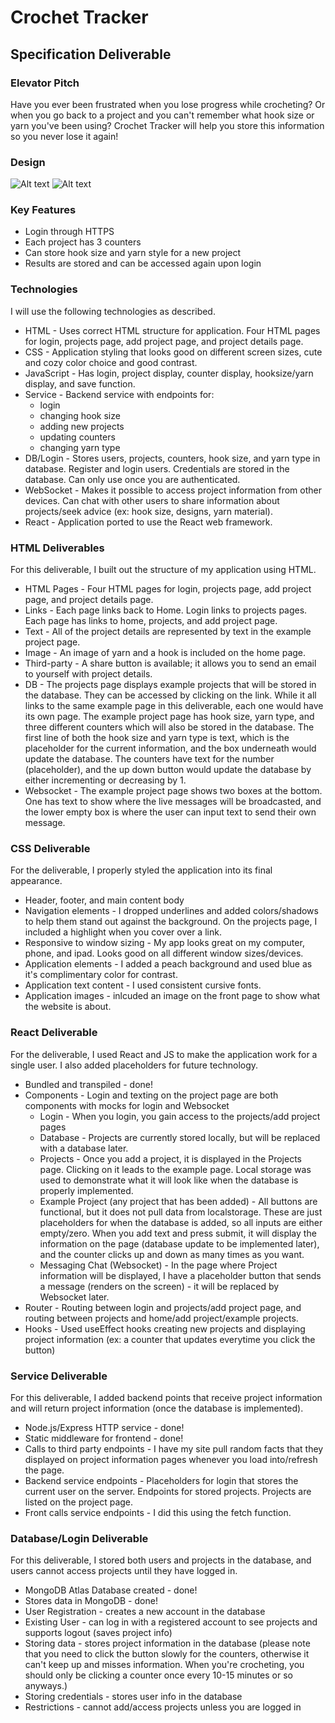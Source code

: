 # Crochet Tracker
## Specification Deliverable
### Elevator Pitch
Have you ever been frustrated when you lose progress while crocheting? Or when you go back to a project and you can't remember what hook size or yarn you've been using? Crochet Tracker will help you store this information so you never lose it again! 
### Design
![Alt text](<Webpage Idea 2.jpg>)
![Alt text](<Webpage Idea.jpg>)
### Key Features
- Login through HTTPS
- Each project has 3 counters
- Can store hook size and yarn style for a new project
- Results are stored and can be accessed again upon login 
### Technologies 
I will use the following technologies as described.
- HTML - Uses correct HTML structure for application. Four HTML pages for login, projects page, add project page, and project details page. 
- CSS - Application styling that looks good on different screen sizes, cute and cozy color choice and good contrast. 
- JavaScript - Has login, project display, counter display, hooksize/yarn display, and save function.
- Service - Backend service with endpoints for: 
    - login
    - changing hook size
    - adding new projects
    - updating counters
    - changing yarn type
- DB/Login - Stores users, projects, counters, hook size, and yarn type in database. Register and login users. Credentials are stored in the database. Can only use once you are authenticated. 
- WebSocket - Makes it possible to access project information from other devices. Can chat with other users to share information about projects/seek advice (ex: hook size, designs, yarn material).
- React - Application ported to use the React web framework. 
### HTML Deliverables
For this deliverable, I built out the structure of my application using HTML.
- HTML Pages - Four HTML pages for login, projects page, add project page, and project details page. 
- Links - Each page links back to Home. Login links to projects pages. Each page has links to home, projects, and add project page. 
- Text - All of the project details are represented by text in the example project page. 
- Image - An image of yarn and a hook is included on the home page.
- Third-party - A share button is available; it allows you to send an email to yourself with project details. 
- DB - The projects page displays example projects that will be stored in the database. They can be accessed by clicking on the link. While it all links to the same example page in this deliverable, each one would have its own page. The example project page has hook size, yarn type, and three different counters which will also be stored in the database. The first line of both the hook size and yarn type is text, which is the placeholder for the current information, and the box underneath would update the database. The counters have text for the number (placeholder), and the up down button would update the database by either incrementing or decreasing by 1. 
- Websocket - The example project page shows two boxes at the bottom. One has text to show where the live messages will be broadcasted, and the lower empty box is where the user can input text to send their own message. 
### CSS Deliverable
For the deliverable, I properly styled the application into its final appearance.
- Header, footer, and main content body
- Navigation elements - I dropped underlines and added colors/shadows to help them stand out against the background. On the projects page, I included a highlight when you cover over a link. 
- Responsive to window sizing - My app looks great on my computer, phone, and ipad. Looks good on all different window sizes/devices. 
- Application elements - I added a peach background and used blue as it's complimentary color for contrast. 
- Application text content - I used consistent cursive fonts. 
- Application images - inlcuded an image on the front page to show what the website is about. 
### React Deliverable
For the deliverable, I used React and JS to make the application work for a single user. I also added placeholders for future technology. 
- Bundled and transpiled - done!
- Components - Login and texting on the project page are both components with mocks for login and Websocket 
    - Login - When you login, you gain access to the projects/add project pages 
    - Database - Projects are currently stored locally, but will be replaced with a database later. 
    - Projects - Once you add a project, it is displayed in the Projects page. Clicking on it leads to the example page. Local storage was used to demonstrate what it will look like when the database is properly implemented.
    - Example Project (any project that has been added) - All buttons are functional, but it does not pull data from localstorage. These are just placeholders for when the database is added, so all inputs are either empty/zero. When you add text and press submit, it will display the information on the page (database update to be implemented later), and the counter clicks up and down as many times as you want. 
    - Messaging Chat (Websocket) - In the page where Project information will be displayed, I have a placeholder button that sends a message (renders on the screen) - it will be replaced by Websocket later.  
- Router - Routing between login and projects/add project page, and routing between projects and home/add project/example projects.
- Hooks - Used useEffect hooks creating new projects and displaying project information (ex: a counter that updates everytime you click the button)
### Service Deliverable
For this deliverable, I added backend points that receive project information and will return project information (once the database is implemented). 
- Node.js/Express HTTP service - done!
- Static middleware for frontend - done!
- Calls to third party endpoints - I have my site pull random facts that they displayed on project information pages whenever you load into/refresh the page. 
- Backend service endpoints - Placeholders for login that stores the current user on the server. Endpoints for stored projects. Projects are listed on the project page.
- Front calls service endpoints - I did this using the fetch function. 
### Database/Login Deliverable
For this deliverable, I stored both users and projects in the database, and users cannot access projects until they have logged in. 
- MongoDB Atlas Database created - done!
- Stores data in MongoDB - done!
- User Registration - creates a new account in the database
- Existing User - can log in with a registered account to see projects and supports logout (saves project info)
- Storing data - stores project information in the database (please note that you need to click the button slowly for the counters, otherwise it can't keep up and misses information. When you're crocheting, you should only be clicking a counter once every 10-15 minutes or so anyways.)
- Storing credentials - stores user info in the database
- Restrictions - cannot add/access projects unless you are logged in
